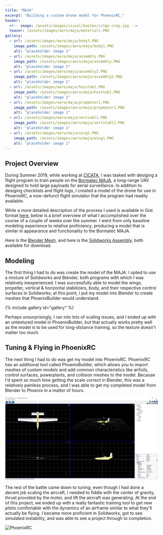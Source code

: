 ```yaml
---
title: "MAJA"
excerpt: "Building a custom drone model for PhoenixRC."
header:
  <!-- image: /assets/images/visual/boston/citgo-crop.jpg -->
  teaser: /assets/images/aero/maja/materials.PNG
gallery:
  - url: /assets/images/aero/maja/body1.PNG
    image_path: /assets/images/aero/maja/body1.PNG
    alt: "placeholder image 1"
  - url: /assets/images/aero/maja/assembly.PNG
    image_path: /assets/images/aero/maja/assembly.PNG
    alt: "placeholder image 1"
  - url: /assets/images/aero/maja/assembly2.PNG
    image_path: /assets/images/aero/maja/assembly2.PNG
    alt: "placeholder image 1"
  - url: /assets/images/aero/maja/hozstab1.PNG
    image_path: /assets/images/aero/maja/hozstab1.PNG
    alt: "placeholder image 1"
  - url: /assets/images/aero/maja/propmotor1.PNG
    image_path: /assets/images/aero/maja/propmotor1.PNG
    alt: "placeholder image 1"
  - url: /assets/images/aero/maja/vertsabl1.PNG
    image_path: /assets/images/aero/maja/vertstabl1.PNG
    alt: "placeholder image 1"
  - url: /assets/images/aero/maja/wing1.PNG
    image_path: /assets/images/aero/maja/wing1.PNG
    alt: "placeholder image 1"
---
```


## Project Overview
During Summer 2019, while working at [CICATA](https://www.cicataqro.ipn.mx/cq/qro/Paginas/../index.html), I was tasked with desiging a flight program to train people on the [Bormatec MAJA](https://www.bormatec.com/produkte), a long-range UAV designed to hold large payloads for aerial surveillance. In addition to desiging checklists and flight logs, I created a model of the drone for use in PhoenixRC, a now-defunct flight simulator that the program had readily available.

While a more detailed description of the process I used is available in Gist format [here](https://gist.github.com/deliastephens/a7144b50509f97a37b59a5e540ffdf5c), below is a brief overview of what I accomplished over the course of a couple of weeks over the summer. I went from only baseline modeling experience to relative proficiency, producing a model that is similar in appearance and functionality to the Bormatec MAJA.

Here is the [Blender Mesh](https://www.dropbox.com/s/bznlgwdsif3fj17/blend_attempt_3.obj?dl=0), and here is the [Solidworks Assembly](https://www.dropbox.com/s/2xbmynz6k4qe7sc/assemb3.SLDASM?dl=0), both available for download.

## Modeling        

The first thing I had to do was create the model of the MAJA. I opted to use a mixture of Solidworks and Blender, both programs with which I was relatively inexperienced. I was successfully able to model the wings, propeller, vertical & horizontal stabilizers, body, and their respective control surfaces in Solidworks; at this point, I put my model into Blender to create meshes that PhoenixBuilder would understand.

{% include gallery id="gallery" %}

Perhaps unsurprisingly, I ran into lots of scaling issues, and I ended up with an untextured model in PhoenixBuilder, but that actually works pretty well as the model is to be used for long-distance training, so the texture doesn't matter too much.

## Tuning & Flying in PhoenixRC
The next thing I had to do was get my model into PhoenixRC. PhoenixRC has
an additional tool called PhoenixBuilder, which allows you to import meshes of custom models and add common
characteristics like airfoils, control surfaces, powerplants, and collision meshes to the model. Because I'd
spent so much time getting the scale correct in Blender, this was a relatively
painless process, and I was able to get my completed model from Blender to Phoenix in a matter of hours.

![PhoenixBuilder](/assets/images/aero/maja/phoenix_builder.png)

The rest of the battle came down to tuning; even though I had done a decent job scaling the aircraft, I needed to fiddle with the center of gravity, thrust provided by the motor, and lift the aircraft was generating. At the end of this project, we ended up with a really fantastic training tool to get new pilots comfortable with the dynamics of an airframe similar to what they'll actually be flying. I became more proficient in Solidworks, got to see simulated instability, and was able to see a project through to completion.

![PhoenixRC](/assets/images/aero/maja/phoenixRC.png)